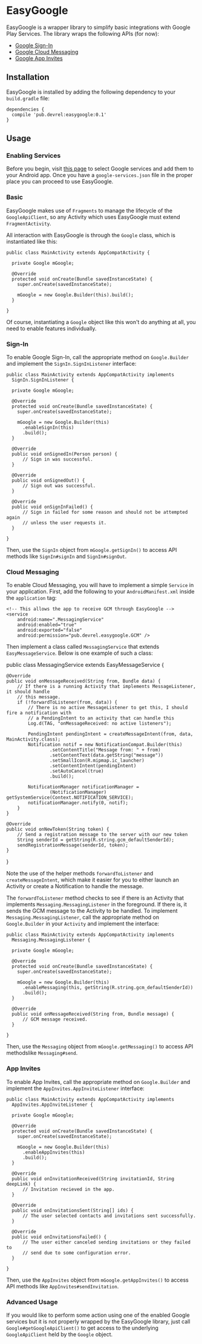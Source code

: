# EasyGoogle
EasyGoogle is a wrapper library to simplify basic integrations with Google Play
Services.  The library wraps the following APIs (for now):

  * [Google Sign-In](https://developers.google.com/identity/sign-in/android/)
  * [Google Cloud Messaging](https://developers.google.com/cloud-messaging/)
  * [Google App Invites](https://developers.google.com/app-invites/)

## Installation
EasyGoogle is installed by adding the following dependency to your
`build.gradle` file:

    dependencies {
      compile 'pub.devrel:easygoogle:0.1'
    }

## Usage

### Enabling Services
Before you begin, visit [this page](https://developers.google.com/mobile/add)
to select Google services and add them to your Android app. Once you have
a `google-services.json` file in the proper place you can proceed to use
EasyGoogle.

### Basic
EasyGoogle makes use of `Fragments` to manage the lifecycle of the
`GoogleApiClient`, so any Activity which uses EasyGoogle must extend
`FragmentActivity`.

All interaction with EasyGoogle is through the `Google` class, which is
instantiated like this:

    public class MainActivity extends AppCompatActivity {

      private Google mGoogle;

      @Override
      protected void onCreate(Bundle savedInstanceState) {
        super.onCreate(savedInstanceState);

        mGoogle = new Google.Builder(this).build();
      }

    }

Of course, instantiating a `Google` object like this won't do anything at all,
you need to enable features individually.

### Sign-In
To enable Google Sign-In, call the appropriate method on `Google.Builder` and
implement the `SignIn.SignInListener` interface:

    public class MainActivity extends AppCompatActivity implements
      SignIn.SignInListener {

      private Google mGoogle;

      @Override
      protected void onCreate(Bundle savedInstanceState) {
        super.onCreate(savedInstanceState);

        mGoogle = new Google.Builder(this)
          .enableSignIn(this)
          .build();
      }

      @Override
      public void onSignedIn(Person person) {
          // Sign in was successful.
      }

      @Override
      public void onSignedOut() {
          // Sign out was successful.
      }

      @Override
      public void onSignInFailed() {
          // Sign in failed for some reason and should not be attempted again
          // unless the user requests it.
      }

    }

Then, use the `SignIn` object from `mGoogle.getSignIn()` to access API methods
like `SignIn#signIn` and `SignIn#signOut`.

### Cloud Messaging
To enable Cloud Messaging, you will have to implement a simple `Service` in your application.
First, add the following to your `AndroidManifest.xml` inside the `application` tag:

    <!-- This allows the app to receive GCM through EasyGoogle -->
    <service
        android:name=".MessagingService"
        android:enabled="true"
        android:exported="false"
        android:permission="pub.devrel.easygoogle.GCM" />

Then implement a class called `MessagingService` that extends `EasyMessageService`. Below is
one example of such a class:

  public class MessagingService extends EasyMessageService {

    @Override
    public void onMessageReceived(String from, Bundle data) {
        // If there is a running Activity that implements MessageListener, it should handle
        // this message.
        if (!forwardToListener(from, data)) {
            // There is no active MessageListener to get this, I should fire a notification with
            // a PendingIntent to an activity that can handle this
            Log.d(TAG, "onMessageReceived: no active listeners");

            PendingIntent pendingIntent = createMessageIntent(from, data, MainActivity.class);
            Notification notif = new NotificationCompat.Builder(this)
                    .setContentTitle("Message from: " + from)
                    .setContentText(data.getString("message"))
                    .setSmallIcon(R.mipmap.ic_launcher)
                    .setContentIntent(pendingIntent)
                    .setAutoCancel(true)
                    .build();

            NotificationManager notificationManager =
                    (NotificationManager) getSystemService(Context.NOTIFICATION_SERVICE);
            notificationManager.notify(0, notif);
        }
    }

    @Override
    public void onNewToken(String token) {
        // Send a registration message to the server with our new token
        String senderId = getString(R.string.gcm_defaultSenderId);
        sendRegistrationMessage(senderId, token);
    }

}

Note the use of the helper methods `forwardToListener` and `createMessageIntent`, which make
it easier for you to either launch an Activity or create a Notification to handle the message.

The `forwardToListener` method checks to see if there is an Activity that implements
`Messaging.MessagingListener` in the foreground.  If there is, it sends the GCM message to the
Activity to be handled.  To implement `Messaging.MessagingListener`, call the appropriate
method on `Google.Builder` in your `Activity` and implement the interface:

    public class MainActivity extends AppCompatActivity implements
      Messaging.MessagingListener {

      private Google mGoogle;

      @Override
      protected void onCreate(Bundle savedInstanceState) {
        super.onCreate(savedInstanceState);

        mGoogle = new Google.Builder(this)
          .enableMessaging(this, getString(R.string.gcm_defaultSenderId))
          .build();
      }

      @Override
      public void onMessageReceived(String from, Bundle message) {
          // GCM message received.
      }

    }

Then, use the `Messaging` object from `mGoogle.getMessaging()` to access API
methodslike `Messaging#send`.

### App Invites
To enable App Invites, call the appropriate method on `Google.Builder` and
implement the `AppInvites.AppInviteListener` interface:

    public class MainActivity extends AppCompatActivity implements
      AppInvites.AppInviteListener {

      private Google mGoogle;

      @Override
      protected void onCreate(Bundle savedInstanceState) {
        super.onCreate(savedInstanceState);

        mGoogle = new Google.Builder(this)
          .enableAppInvites(this)
          .build();
      }

      @Override
      public void onInvitationReceived(String invitationId, String deepLink) {
          // Invitation recieved in the app.
      }

      @Override
      public void onInvitationsSent(String[] ids) {
          // The user selected contacts and invitations sent successfully.
      }

      @Override
      public void onInvitationsFailed() {
          // The user either canceled sending invitations or they failed to
          // send due to some configuration error.
      }

    }

Then, use the `AppInvites` object from `mGoogle.getAppInvites()` to access API
methods like `AppInvites#sendInvitation`.

### Advanced Usage
If you would like to perform some action using one of the enabled Google
services but it is not properly wrapped by the EasyGoogle library, just call
`Google#getGoogleApiClient()` to get access to the underlying `GoogleApiClient`
held by the `Google` object.
